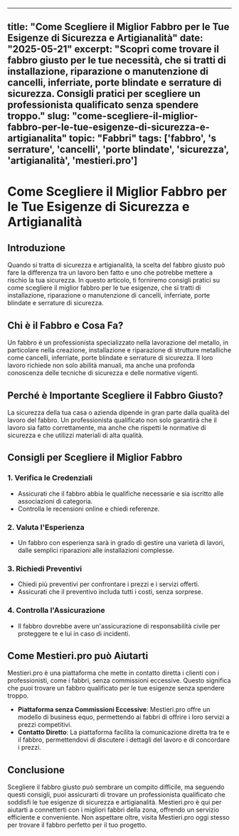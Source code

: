 
---
title: "Come Scegliere il Miglior Fabbro per le Tue Esigenze di Sicurezza e Artigianalità"
date: "2025-05-21"
excerpt: "Scopri come trovare il fabbro giusto per le tue necessità, che si tratti di installazione, riparazione o manutenzione di cancelli, inferriate, porte blindate e serrature di sicurezza. Consigli pratici per scegliere un professionista qualificato senza spendere troppo."
slug: "come-scegliere-il-miglior-fabbro-per-le-tue-esigenze-di-sicurezza-e-artigianalita"
topic: "Fabbri"
tags: ['fabbro', 's serrature', 'cancelli', 'porte blindate', 'sicurezza', 'artigianalità', 'mestieri.pro']
---

# Come Scegliere il Miglior Fabbro per le Tue Esigenze di Sicurezza e Artigianalità

## Introduzione

Quando si tratta di sicurezza e artigianalità, la scelta del fabbro giusto può fare la differenza tra un lavoro ben fatto e uno che potrebbe mettere a rischio la tua sicurezza. In questo articolo, ti forniremo consigli pratici su come scegliere il miglior fabbro per le tue esigenze, che si tratti di installazione, riparazione o manutenzione di cancelli, inferriate, porte blindate e serrature di sicurezza.

## Chi è il Fabbro e Cosa Fa?

Un fabbro è un professionista specializzato nella lavorazione del metallo, in particolare nella creazione, installazione e riparazione di strutture metalliche come cancelli, inferriate, porte blindate e serrature di sicurezza. Il loro lavoro richiede non solo abilità manuali, ma anche una profonda conoscenza delle tecniche di sicurezza e delle normative vigenti.

## Perché è Importante Scegliere il Fabbro Giusto?

La sicurezza della tua casa o azienda dipende in gran parte dalla qualità del lavoro del fabbro. Un professionista qualificato non solo garantirà che il lavoro sia fatto correttamente, ma anche che rispetti le normative di sicurezza e che utilizzi materiali di alta qualità.

## Consigli per Scegliere il Miglior Fabbro

### 1. Verifica le Credenziali

- Assicurati che il fabbro abbia le qualifiche necessarie e sia iscritto alle associazioni di categoria.
- Controlla le recensioni online e chiedi referenze.

### 2. Valuta l'Esperienza

- Un fabbro con esperienza sarà in grado di gestire una varietà di lavori, dalle semplici riparazioni alle installazioni complesse.

### 3. Richiedi Preventivi

- Chiedi più preventivi per confrontare i prezzi e i servizi offerti.
- Assicurati che il preventivo includa tutti i costi, senza sorprese.

### 4. Controlla l'Assicurazione

- Il fabbro dovrebbe avere un'assicurazione di responsabilità civile per proteggere te e lui in caso di incidenti.

## Come Mestieri.pro può Aiutarti

Mestieri.pro è una piattaforma che mette in contatto diretta i clienti con i professionisti, come i fabbri, senza commissioni eccessive. Questo significa che puoi trovare un fabbro qualificato per le tue esigenze senza spendere troppo.

- **Piattaforma senza Commissioni Eccessive**: Mestieri.pro offre un modello di business equo, permettendo ai fabbri di offrire i loro servizi a prezzi competitivi.
- **Contatto Diretto**: La piattaforma facilita la comunicazione diretta tra te e il fabbro, permettendovi di discutere i dettagli del lavoro e di concordare i prezzi.

## Conclusione

Scegliere il fabbro giusto può sembrare un compito difficile, ma seguendo questi consigli, puoi assicurarti di trovare un professionista qualificato che soddisfi le tue esigenze di sicurezza e artigianalità. Mestieri.pro è qui per aiutarti a connetterti con i migliori fabbri della zona, offrendo un servizio efficiente e conveniente. Non aspettare oltre, visita Mestieri.pro oggi stesso per trovare il fabbro perfetto per il tuo progetto.
